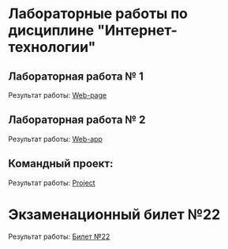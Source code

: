 # Лабораторные работы по дисциплине "Интернет-технологии"

## Лабораторная работа № 1
Результат работы: [Web-page]()

## Лабораторная работа № 2
Результат работы: [Web-app]()

## Командный проект:
Результат работы: [Project](...)

# Экзаменационный билет №22
Результат работы: [Билет №22](https://github.com/stankin/inet-2022/wiki/exam22)
